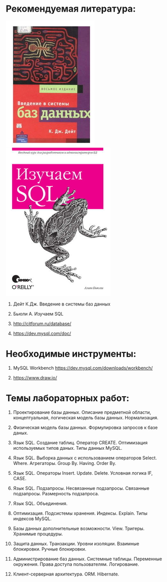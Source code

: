 # Рекомендуемая литература:

![image](images/Overview/recommended_literature_book_01.jpg)
![image](images/Overview/recommended_literature_book_02.jpg)

1.  Дейт К.Дж. Введение в системы баз данных

2.  Бьюли А. Изучаем SQL

3.  http://citforum.ru/database/

4.  https://dev.mysql.com/doc/

# Необходимые инструменты:

1.  MySQL Workbench https://dev.mysql.com/downloads/workbench/

2.  https://www.draw.io/

# Темы лабораторных работ:

1.  Проектирование базы данных. Описание предметной области,
    концептуальная, логическая модель базы данных.
    Нормализация.

2.  Физическая модель базы данных. Формулировка запросов к базе даных.

3.  Язык SQL. Создание таблиц. Оператор CREATE. Оптимизация используемых
    типов даных. Типы данных MySQL.

4.  Язык SQL. Выборка данных с использованием операторов Select. Where.
    Агрегаторы. Group By. Having. Order By.

5.  Язык SQL. Операторы Insert. Update. Delete. Условная логика IF,
    CASE.

6.  Язык SQL. Подзапросы. Несвязанные подзапросы. Связанные подзапросы.
    Размерность подзапроса.

7.  Язык SQL. Объединения.

8.  Оптимизация. Подсистемы хранения. Индексы. Explain. Типы индексов
    MySQL.

9.  Базы данных дополнительные возможности. View. Тригеры. Хранимые
    процедуры.

10. Защита данных. Транзакции. Уровни изоляции. Взаимные блокировки.
    Ручные блокировки.

11. Администрирование баз данных. Системные таблицы. Переменные
    окружения. Права доступа пользователям. Логирование.

12. Клиент-серверная архитектура. ORM. Hibernate.
